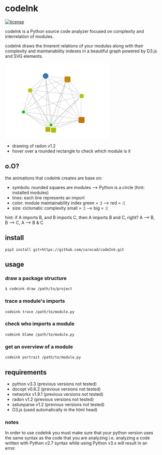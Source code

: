 # codeInk
[![license](https://img.shields.io/badge/license-Apache%202.0-blue.svg)](LICENSE)

codeInk is a Python source code analyzer focused on complexity and interrelation of modules.

codeInk draws the ihnerent relations of your modules along with their complexity and maintanability indexes in a beautiful graph powered by D3.js and SVG elements.

![radon drawing made by codeInk](radon_art.png)
- drawing of radon v1.2
- hover over a rounded rectangle to check which module is it

## o.O?
the animations that codeInk creates are base on:
* symbols: rounded squares are modules --> Python is a circle (hint: installed modules)
* lines: each line represents an import
* color: module maintainability index   green = :) --> red = :(
* size: ciclomatic complexity           small = :) --> big = :(

hint: if A imports B, and B imports C, then A imports B and C, right? 
        A --> B, B --> C, A --> B & C

## install
```
pip3 install git+https://github.com/carocad/codeInk.git
```
## usage
### draw a package structure
```
$ codeink draw /path/to/project
```
### trace a module's imports
```
codeink trace /path/to/module.py
```
### check who imports a module
```
codeink blame /path/to/module.py
```
### get an overview of a module
```
codeink portrait /path/to/module.py
```

## requirements
* python v3.3 (previous versions not tested)
* docopt v0.6.2 (previous versions not tested)
* networkx v1.9.1 (previous versions not tested)
* radon v1.2 (previous versions not tested)
* astunparse v1.2 (previous versions not tested)
* D3.js (used automatically in the html head)

### notes
In order to use codeInk you must make sure that your python version uses the same syntax as the code that you are analyzing i.e. analyzing a code written with Python v2.7 syntax while using Python v3.x will result in an error.

